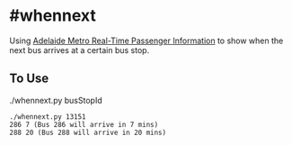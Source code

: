 #whennext
========
Using [Adelaide Metro Real-Time Passenger Information](http://data.sa.gov.au/dataset/adelaide-metro-real-time-passenger-information) to show when the next bus arrives at a certain bus stop. 

## To Use
./whennext.py busStopId
```
./whennext.py 13151
286 7 (Bus 286 will arrive in 7 mins)
288 20 (Bus 288 will arrive in 20 mins)
```
